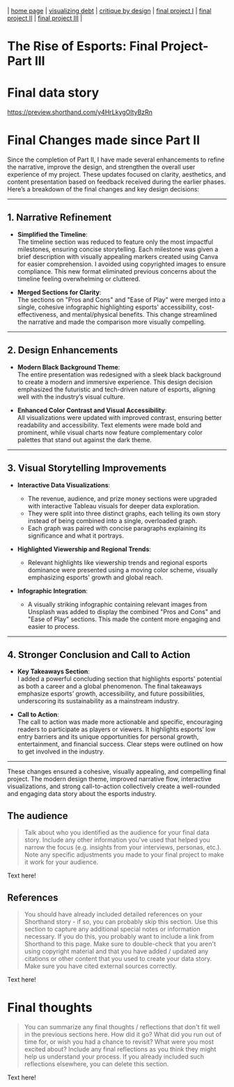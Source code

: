 | [home page](https://cmustudent.github.io/tswd-portfolio-templates/) | [visualizing debt](visualizing-government-debt) | [critique by design](critique-by-design) | [final project I](final-project-part-one) | [final project II](final-project-part-two) | [final project III](final-project-part-three) |

# The Rise of Esports: Final Project- Part III

# Final data story
https://preview.shorthand.com/y4HrLkygOltyBzRn

# Final Changes made since Part II 
Since the completion of Part II, I have made several enhancements to refine the narrative, improve the design, and strengthen the overall user experience of my project. These updates focused on clarity, aesthetics, and content presentation based on feedback received during the earlier phases. Here’s a breakdown of the final changes and key design decisions:

---

## **1. Narrative Refinement**  
- **Simplified the Timeline**:  
  The timeline section was reduced to feature only the most impactful milestones, ensuring concise storytelling. Each milestone was given a brief description with visually appealing markers created using Canva for easier comprehension. I avoided using copyrighted images to ensure compliance. This new format eliminated previous concerns about the timeline feeling overwhelming or cluttered.  

- **Merged Sections for Clarity**:  
  The sections on "Pros and Cons" and "Ease of Play" were merged into a single, cohesive infographic highlighting esports' accessibility, cost-effectiveness, and mental/physical benefits. This change streamlined the narrative and made the comparison more visually compelling.  

---

## **2. Design Enhancements**  
- **Modern Black Background Theme**:  
  The entire presentation was redesigned with a sleek black background to create a modern and immersive experience. This design decision emphasized the futuristic and tech-driven nature of esports, aligning well with the industry’s visual culture.  

- **Enhanced Color Contrast and Visual Accessibility**:  
  All visualizations were updated with improved contrast, ensuring better readability and accessibility. Text elements were made bold and prominent, while visual charts now feature complementary color palettes that stand out against the dark theme.  

---

## **3. Visual Storytelling Improvements**  
- **Interactive Data Visualizations**:  
  - The revenue, audience, and prize money sections were upgraded with interactive Tableau visuals for deeper data exploration.  
  - They were split into three distinct graphs, each telling its own story instead of being combined into a single, overloaded graph.  
  - Each graph was paired with concise paragraphs explaining its significance and what it portrays.  

- **Highlighted Viewership and Regional Trends**:  
  - Relevant highlights like viewership trends and regional esports dominance were presented using a moving color scheme, visually emphasizing esports' growth and global reach.  

- **Infographic Integration**:  
  - A visually striking infographic containing relevant images from Unsplash was added to display the combined "Pros and Cons" and "Ease of Play" sections. This made the content more engaging and easier to process.  

---

## **4. Stronger Conclusion and Call to Action**  
- **Key Takeaways Section**:  
  I added a powerful concluding section that highlights esports' potential as both a career and a global phenomenon. The final takeaways emphasize esports’ growth, accessibility, and future possibilities, underscoring its sustainability as a mainstream industry.  

- **Call to Action**:  
  The call to action was made more actionable and specific, encouraging readers to participate as players or viewers. It highlights esports’ low entry barriers and its unique opportunities for personal growth, entertainment, and financial success. Clear steps were outlined on how to get involved in the industry.  

---

These changes ensured a cohesive, visually appealing, and compelling final project. The modern design theme, improved narrative flow, interactive visualizations, and strong call-to-action collectively create a well-rounded and engaging data story about the esports industry.  

## The audience
> Talk about who you identified as the audience for your final data story.  Include any other information you've used that helped you narrow the focus (e.g. insights from your interviews, personas, etc.).  Note any specific adjustments you made to your final project to make it work for your audience.

Text here!

## References
> You should have already included detailed references on your Shorthand story - if so, you can probably skip this section.  Use this section to capture any additional special notes or information necessary.  If you do this, you probably want to include a link from Shorthand to this page. Make sure to double-check that you aren't using copyright material and that you have added / updated any citations or other content that you used to create your data story.  Make sure you have cited external sources correctly. 

Text here!

# Final thoughts
> You can summarize any final thoughts / reflections that don't fit well in the previous sections here.  How did it go?  What did you run out of time for, or wish you had a chance to revisit?  What were you most excited about?  Include any final reflections as you think they might help us understand your process.  If you already included such reflections elsewhere, you can delete this section. 

Text here!
